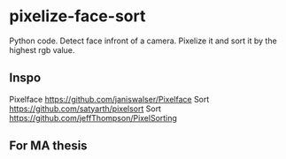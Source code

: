 # pixelize-face-sort
Python code. Detect face infront of a camera. Pixelize it and sort it by the highest rgb value.

## Inspo
Pixelface https://github.com/janiswalser/Pixelface
Sort https://github.com/satyarth/pixelsort
Sort https://github.com/jeffThompson/PixelSorting

## For MA thesis

